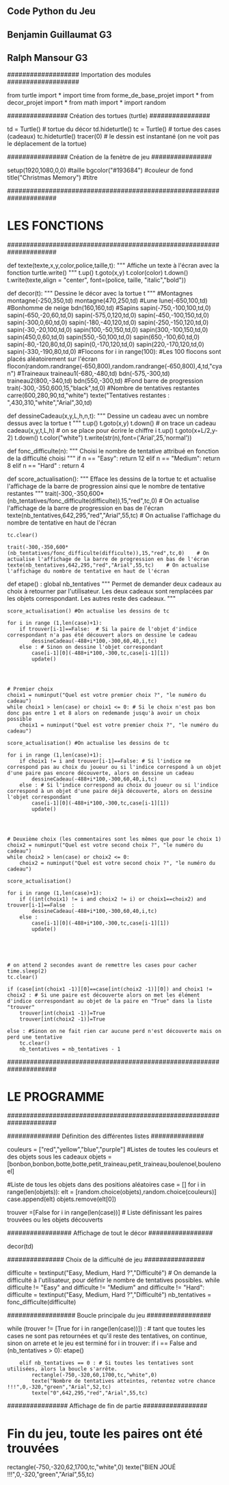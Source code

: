 ## Code Python du Jeu ##

## Benjamin Guillaumat G3 ##
## Ralph Mansour G3 ##

###################    Importation des modules    ###################


from turtle import *
import time
from forme_de_base_projet import *
from decor_projet import *
from math import *
import random


################    Création des tortues (turtle)    ################


td = Turtle() # tortue du décor
td.hideturtle()
tc = Turtle() # tortue des cases (cadeaux)
tc.hideturtle()
tracer(0) # le dessin est instantané (on ne voit pas le déplacement de la tortue)


################    Création de la fenètre de jeu    ################


setup(1920,1080,0,0) #taille
bgcolor("#193684") #couleur de fond
title("Christmas Memory") #titre


#####################################################################
#                          LES FONCTIONS                            #
#####################################################################

def texte(texte,x,y,color,police,taille,t):
    """ Affiche un texte à l'écran avec la fonction turtle.write() """
    t.up()
    t.goto(x,y)
    t.color(color)
    t.down()
    t.write(texte,align = "center", font=(police, taille, "italic","bold"))

def decor(t):
    """ Dessine le décor avec la tortue t """
    #Montagnes
    montagne(-250,350,td)
    montagne(470,250,td)
    #Lune
    lune(-650,100,td)
    #Bonhomme de neige
    bdn(160,160,td)
    #Sapins
    sapin(-750,-100,100,td,0)
    sapin(-650,-20,60,td,0)
    sapin(-575,0,120,td,0)
    sapin(-450,-100,150,td,0)
    sapin(-300,0,60,td,0)
    sapin(-180,-40,120,td,0)
    sapin(-250,-150,120,td,0)
    sapin(-30,-20,100,td,0)
    sapin(100,-50,150,td,0)
    sapin(300,-100,150,td,0)
    sapin(450,0,60,td,0)
    sapin(550,-50,100,td,0)
    sapin(650,-100,60,td,0)
    sapin(-80,-120,80,td,0)
    sapin(0,-170,120,td,0)
    sapin(220,-170,120,td,0)
    sapin(-330,-190,80,td,0)
    #Flocons
    for i in range(100): #Les 100 flocons sont placés aléatoirement sur l'écran
        flocon(random.randrange(-650,800),random.randrange(-650,800),4,td,"cyan")
    #Traineaux
    traineau1(-680,-480,td)
    bdn(-575,-300,td)
    traineau2(800,-340,td)
    bdn(550,-300,td)
    #Fond barre de progression
    trait(-300,-350,600,15,"black",td,0)
    #Nombre de tentatives restantes
    carre(600,280,90,td,"white")
    texte("Tentatives restantes : ",430,310,"white","Arial",30,td)

    
def dessineCadeau(x,y,L,h,n,t):
    """ Dessine un cadeau avec un nombre dessus avec la tortue t """
    t.up()
    t.goto(x,y)
    t.down()
    # on trace un cadeau
    cadeau(x,y,t,L,h)
    # on se place pour écrire le chiffre i
    t.up()
    t.goto(x+L/2,y-2)
    t.down()
    t.color("white")
    t.write(str(n),font=('Arial',25,'normal'))


def fonc_difficulte(n):
    """ Choisi le nombre de tentative attribué en fonction de la difficulté choisi """
    if n == "Easy":
        return 12
    elif n == "Medium":
        return 8
    elif n == "Hard" :
        return 4


def score_actualisation():
    """ Efface les dessins de la tortue tc et actualise l'affichage de la barre de progression ainsi que le nombre de tentative restantes """
    trait(-300,-350,600*(nb_tentatives/fonc_difficulte(difficulte)),15,"red",tc,0)    # On actualise l'affichage de la barre de progression en bas de l'écran
    texte(nb_tentatives,642,295,"red","Arial",55,tc)    # On actualise l'affichage du nombre de tentative en haut de l'écran

    tc.clear()
    
    trait(-300,-350,600*(nb_tentatives/fonc_difficulte(difficulte)),15,"red",tc,0)    # On actualise l'affichage de la barre de progression en bas de l'écran
    texte(nb_tentatives,642,295,"red","Arial",55,tc)    # On actualise l'affichage du nombre de tentative en haut de l'écran

    
def etape() :
    global nb_tentatives
    """ Permet de demander deux cadeaux au choix à retourner par l'utilisateur.
        Les deux cadeaux sont remplacées par les objets correspondant.
        Les autres reste des cadeaux. """

    score_actualisation() #On actualise les dessins de tc
    
    for i in range (1,len(case)+1): 
        if trouver[i-1]==False:  # Si la paire de l'objet d'indice correspondant n'a pas été découvert alors on dessine le cadeau
            dessineCadeau(-488+i*100,-300,60,40,i,tc)
        else : # Sinon on dessine l'objet correspondant
            case[i-1][0](-488+i*100,-300,tc,case[i-1][1])
            update()



    
    # Premier choix
    choix1 = numinput("Quel est votre premier choix ?", "le numéro du cadeau")
    while choix1 > len(case) or choix1 <= 0: # Si le choix n'est pas bon donc pas entre 1 et 8 alors on redemande jusqu'à avoir un choix possible
        choix1 = numinput("Quel est votre premier choix ?", "le numéro du cadeau")

    score_actualisation() #On actualise les dessins de tc

    for i in range (1,len(case)+1): 
        if choix1 != i and trouver[i-1]==False: # Si l'indice ne correspond pas au choix du joueur ou si l'indice correspond à un objet d'une paire pas encore découverte, alors on dessine un cadeau
            dessineCadeau(-488+i*100,-300,60,40,i,tc)
        else : # Si l'indice correspond au choix du joueur ou si l'indice correspond à un objet d'une paire déjà découverte, alors on dessine l'objet correspondant
            case[i-1][0](-488+i*100,-300,tc,case[i-1][1])
            update()




    # Deuxième choix (les commentaires sont les mêmes que pour le choix 1)
    choix2 = numinput("Quel est votre second choix ?", "le numéro du cadeau")
    while choix2 > len(case) or choix2 <= 0:
        choix2 = numinput("Quel est votre second choix ?", "le numéro du cadeau")
    
    score_actualisation()

    for i in range (1,len(case)+1):
        if ((int(choix1) != i and choix2 != i) or choix1==choix2) and trouver[i-1]==False  : 
            dessineCadeau(-488+i*100,-300,60,40,i,tc)
        else :
            case[i-1][0](-488+i*100,-300,tc,case[i-1][1])
            update()




        
    # on attend 2 secondes avant de remettre les cases pour cacher
    time.sleep(2)
    tc.clear()

    if (case[int(choix1 -1)][0]==case[int(choix2 -1)][0]) and choix1 != choix2 : # Si une paire est découverte alors on met les élément d'indice correspondant au objet de la paire en "True" dans la liste "trouver"
        trouver[int(choix1 -1)]=True
        trouver[int(choix2 -1)]=True
        
    else : #Sinon on ne fait rien car aucune perd n'est découverte mais on perd une tentative
        tc.clear()
        nb_tentatives = nb_tentatives - 1

#####################################################################
#                           LE PROGRAMME                            #
#####################################################################


##############    Définition des différentes listes    ##############


couleurs = ["red","yellow","blue","purple"] #Listes de toutes les couleurs et des objets sous les cadeaux
objets = [bonbon,bonbon,botte,botte,petit_traineau,petit_traineau,boulenoel,boulenoel]

#Liste de tous les objets dans des positions aléatoires
case = []
for i in range(len(objets)):
    elt = [random.choice(objets),random.choice(couleurs)]
    case.append(elt)
    objets.remove(elt[0])

trouver =[False for i in range(len(case))] # Liste définissant les paires trouvées ou les objets découverts


#################    Affichage de tout le décor    #################


decor(td)


###############    Choix de la difficulté de jeu    ################


difficulte = textinput("Easy, Medium, Hard ?","Difficulté") # On demande la difficulté à l'utilisateur, pour définir le nombre de tentatives possibles.
while difficulte != "Easy" and difficulte != "Medium" and difficulte != "Hard":
    difficulte = textinput("Easy, Medium, Hard ?","Difficulté")
nb_tentatives = fonc_difficulte(difficulte)


##################    Boucle principale du jeu    #################


while (trouver != [True for i in range(len(case))]) : # tant que toutes les cases ne sont pas retournées et qu'il reste des tentatives, on continue, sinon on arrete et le jeu est terminé
    for i in trouver: 
        if i == False and (nb_tentatives > 0): 
            etape()
            
        elif nb_tentatives == 0 : # Si toutes les tentatives sont utilisées, alors la boucle s'arrête.
            rectangle(-750,-320,60,1700,tc,"white",0)
            texte("Nombre de tentatives atteintes, retentez votre chance !!!",0,-320,"green","Arial",52,tc)
            texte("0",642,295,"red","Arial",55,tc)


################    Affichage de fin de partie    #################

# Fin du jeu, toute les paires ont été trouvées
rectangle(-750,-320,62,1700,tc,"white",0)
texte("BIEN JOUÉ !!!",0,-320,"green","Arial",55,tc)

